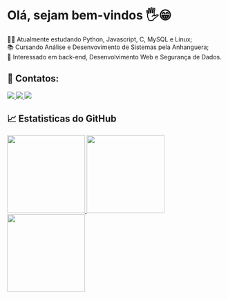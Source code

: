 # Olá, sejam bem-vindos 🖐😁
🐱‍👤 Atualmente estudando Python, Javascript, C, MySQL e Linux;
<br>📚 Cursando Análise e Desenvovimento de Sistemas pela Anhanguera;
<br>👀 Interessado em back-end, Desenvolvimento Web e Segurança de Dados. 
<br>

## 📱 Contatos:
<div>
  
  <a href = "mailto:fabricio.27767@gmail.com">
    <img loading="lazy" src="https://img.shields.io/badge/Gmail-D14836?style=for-the-badge&logo=gmail&logoColor=white" target="_blank">
  </a>
  <a href = "mailto:fabricio.27767@outlook.com" target="_blank">
    <img loading="lazy" src="https://img.shields.io/badge/Outlook-0078D4?style=for-the-badge&logo=microsoft-outlook&logoColor=white" target="_blank">
  </a>
  <a href="https://www.linkedin.com/in/fabrício-holanda-de-almeida-55b43a1b8" target="_blank">
    <img loading="lazy" src="https://img.shields.io/badge/-LinkedIn-%230077B5?style=for-the-badge&logo=linkedin&logoColor=white" target="_blank">
  </a>
  <!--https://img.shields.io/badge/Outlook-0078D4?style=for-the-badge&logo=microsoft-outlook&logoColor=white-->
</div>


## 📈 Estatisticas do GitHub
<div>
  <a href="https://github.com/FabricioHA">
  <img loading="lazy" height="180em" src="https://github-readme-stats.vercel.app/api?username=FabricioHA&show_icons=true&theme=dracula&include_all_commits=true&count_private=true"/>
  <img loading="lazy" height="180em" src="https://github-readme-streak-stats.herokuapp.com/?user=FabricioHA&theme=dracula&hide_border=false"/>
  <img loading="lazy" height="180em" src="https://github-readme-stats.vercel.app/api/top-langs/?username=FabricioHA&layout=compact&langs_count=7&theme=dracula"/>
</div>



<!--
**FabricioHA/FabricioHA** is a ✨ _special_ ✨ repository because its `README.md` (this file) appears on your GitHub profile.

Here are some ideas to get you started:

- 🔭 I’m currently working on ...
- 🌱 I’m currently learning ...
- 👯 I’m looking to collaborate on ...
- 🤔 I’m looking for help with ...
- 💬 Ask me about ...
- 📫 How to reach me: ...
- 😄 Pronouns: ...
- ⚡ Fun fact: ...
-->
